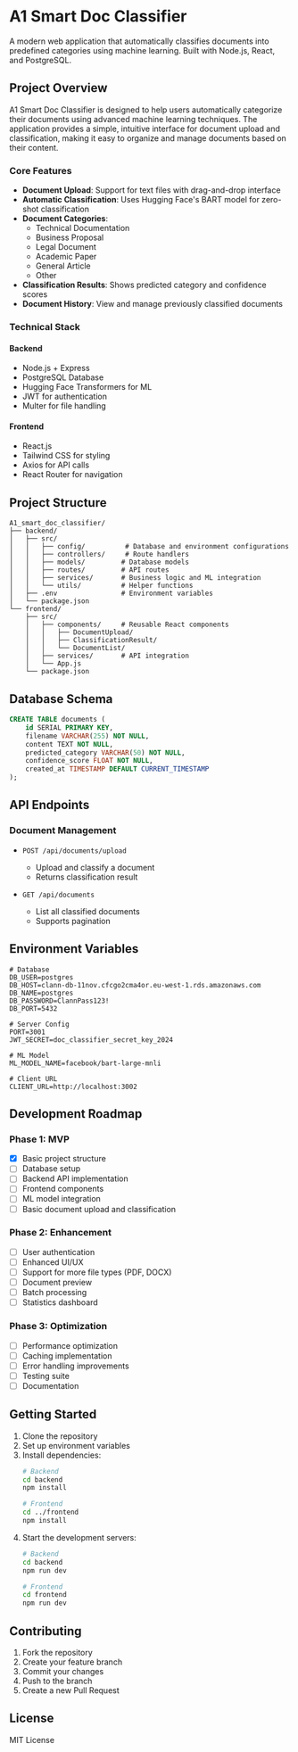 # A1 Smart Doc Classifier

A modern web application that automatically classifies documents into predefined categories using machine learning. Built with Node.js, React, and PostgreSQL.

## Project Overview

A1 Smart Doc Classifier is designed to help users automatically categorize their documents using advanced machine learning techniques. The application provides a simple, intuitive interface for document upload and classification, making it easy to organize and manage documents based on their content.

### Core Features

- **Document Upload**: Support for text files with drag-and-drop interface
- **Automatic Classification**: Uses Hugging Face's BART model for zero-shot classification
- **Document Categories**:
  - Technical Documentation
  - Business Proposal
  - Legal Document
  - Academic Paper
  - General Article
  - Other
- **Classification Results**: Shows predicted category and confidence scores
- **Document History**: View and manage previously classified documents

### Technical Stack

#### Backend
- Node.js + Express
- PostgreSQL Database
- Hugging Face Transformers for ML
- JWT for authentication
- Multer for file handling

#### Frontend
- React.js
- Tailwind CSS for styling
- Axios for API calls
- React Router for navigation

## Project Structure

```
A1_smart_doc_classifier/
├── backend/
│   ├── src/
│   │   ├── config/          # Database and environment configurations
│   │   ├── controllers/     # Route handlers
│   │   ├── models/         # Database models
│   │   ├── routes/         # API routes
│   │   ├── services/       # Business logic and ML integration
│   │   └── utils/          # Helper functions
│   ├── .env                # Environment variables
│   └── package.json
└── frontend/
    ├── src/
    │   ├── components/     # Reusable React components
    │   │   ├── DocumentUpload/
    │   │   ├── ClassificationResult/
    │   │   └── DocumentList/
    │   ├── services/       # API integration
    │   └── App.js
    └── package.json
```

## Database Schema

```sql
CREATE TABLE documents (
    id SERIAL PRIMARY KEY,
    filename VARCHAR(255) NOT NULL,
    content TEXT NOT NULL,
    predicted_category VARCHAR(50) NOT NULL,
    confidence_score FLOAT NOT NULL,
    created_at TIMESTAMP DEFAULT CURRENT_TIMESTAMP
);
```

## API Endpoints

### Document Management
- `POST /api/documents/upload`
  - Upload and classify a document
  - Returns classification result

- `GET /api/documents`
  - List all classified documents
  - Supports pagination

## Environment Variables

```env
# Database
DB_USER=postgres
DB_HOST=clann-db-11nov.cfcgo2cma4or.eu-west-1.rds.amazonaws.com
DB_NAME=postgres
DB_PASSWORD=ClannPass123!
DB_PORT=5432

# Server Config
PORT=3001
JWT_SECRET=doc_classifier_secret_key_2024

# ML Model
ML_MODEL_NAME=facebook/bart-large-mnli

# Client URL
CLIENT_URL=http://localhost:3002
```

## Development Roadmap

### Phase 1: MVP
- [x] Basic project structure
- [ ] Database setup
- [ ] Backend API implementation
- [ ] Frontend components
- [ ] ML model integration
- [ ] Basic document upload and classification

### Phase 2: Enhancement
- [ ] User authentication
- [ ] Enhanced UI/UX
- [ ] Support for more file types (PDF, DOCX)
- [ ] Document preview
- [ ] Batch processing
- [ ] Statistics dashboard

### Phase 3: Optimization
- [ ] Performance optimization
- [ ] Caching implementation
- [ ] Error handling improvements
- [ ] Testing suite
- [ ] Documentation

## Getting Started

1. Clone the repository
2. Set up environment variables
3. Install dependencies:
   ```bash
   # Backend
   cd backend
   npm install

   # Frontend
   cd ../frontend
   npm install
   ```
4. Start the development servers:
   ```bash
   # Backend
   cd backend
   npm run dev

   # Frontend
   cd frontend
   npm run dev
   ```

## Contributing

1. Fork the repository
2. Create your feature branch
3. Commit your changes
4. Push to the branch
5. Create a new Pull Request

## License

MIT License 